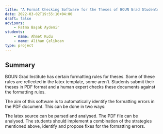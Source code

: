 ```yaml
---
title: "A Format Checking Software for the Theses of BOUN Grad Students"
date: 2022-03-02T19:55:16+04:00
draft: false
advisors:
    - Fatma Başak Aydemir
students: 
    - name: Ahmet Kudu
    - name: Alihan Çelikcan
type: project
---
```


## Summary

BOUN Grad Institute has certain formatting rules for theses. Some of these rules are reflected in the latex template, some aren’t. Students submit their theses in PDF format and a human expert checks these documents against the formatting rules.

The aim of this software is to automatically identify the formatting errors in the PDF document. This can be done in two ways:

The latex source can be parsed and analysed.
The PDF file can be analysed.
The students should implement a combination of the strategies mentioned above, identify and propose fixes for the formatting errors.

